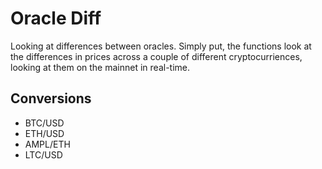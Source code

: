 # Oracle Diff
Looking at differences between oracles. Simply put, the functions look at the differences in prices across a couple of different cryptocurriences, looking at them on the mainnet in real-time.

## Conversions
* BTC/USD
* ETH/USD
* AMPL/ETH
* LTC/USD